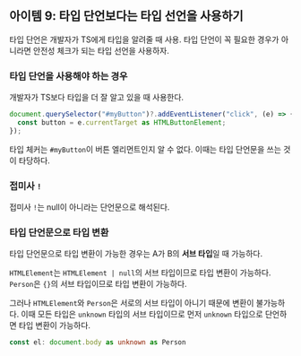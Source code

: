 ## 아이템 9: 타입 단언보다는 타입 선언을 사용하기

타입 단언은 개발자가 TS에게 타입을 알려줄 때 사용.
타입 단언이 꼭 필요한 경우가 아니라면 안전성 체크가 되는 타입 선언을 사용하자.

### 타입 단언을 사용해야 하는 경우

개발자가 TS보다 타입을 더 잘 알고 있을 때 사용한다.

```ts
document.querySelector("#myButton")?.addEventListener("click", (e) => {
  const button = e.currentTarget as HTMLButtonElement;
});
```

타입 체커는 `#myButton`이 버튼 엘리먼트인지 알 수 없다.
이때는 타입 단언문을 쓰는 것이 타당하다.

### 접미사 `!`

접미사 `!`는 null이 아니라는 단언문으로 해석된다.

### 타입 단언문으로 타입 변환

타입 단언문으로 타입 변환이 가능한 경우는 A가 B의 **서브 타입**일 때 가능하다.

`HTMLElement`는 `HTMLElement | null`의 서브 타입이므로 타입 변환이 가능하다.
`Person`은 `{}`의 서브 타입이므로 타입 변환이 가능하다.

그러나 `HTMLElement`와 `Person`은 서로의 서브 타입이 아니기 때문에 변환이 불가능하다.
이때 모든 타입은 `unknown` 타입의 서브 타입이므로 먼저 `unknown` 타입으로 단언하면 타입 변환이 가능하다.

```ts
const el: document.body as unknown as Person
```
